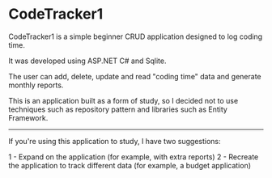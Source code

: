 # CodeTracker1

CodeTracker1 is a simple beginner CRUD application designed to log coding time.

It was developed using ASP.NET C# and Sqlite.

The user can add, delete, update and read "coding time" data and generate monthly reports.

This is an application built as a form of study, so I decided not to use techniques such as repository pattern and libraries such as Entity Framework. 

----------------

If you're using this application to study, I have two suggestions:

1 - Expand on the application (for example, with extra reports)
2 - Recreate the application to track different data (for example, a budget application)

